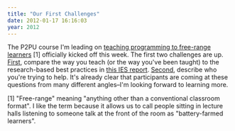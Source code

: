 ```yaml
---
title: "Our First Challenges"
date: 2012-01-17 16:16:03
year: 2012
---
```

The P2PU course I'm leading on <a href="http://p2pu.org/en/groups/how-to-teach-webcraft-and-programming-to-free-range-students/">teaching programming to free-range learners</a> [1] officially kicked off this week. The first two challenges are up.  <a href="http://p2pu.org/en/groups/how-to-teach-webcraft-and-programming-to-free-range-students/content/getting-started-some-things-to-read-some-things-to-think-about/">First</a>, compare the way you teach (or the way you've been taught) to the research-based best practices in <a href="http://ies.ed.gov/ncee/wwc/practiceguide.aspx?sid=1">this IES report</a>.  <a href="http://p2pu.org/en/groups/how-to-teach-webcraft-and-programming-to-free-range-students/content/what-do-you-want-your-learners-to-learn/">Second</a>, describe who you're trying to help. It's already clear that participants are coming at these questions from many different angles–I'm looking forward to learning more.

[1] "Free-range" meaning "anything other than a conventional classroom format". I like the term because it allows us to call people sitting in lecture halls listening to someone talk at the front of the room as "battery-farmed learners".
